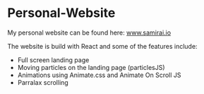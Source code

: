 # Personal-Website

My personal website can be found here:
www.samirai.io

The website is build with React and some of the features include:
 - Full screen landing page
 - Moving particles on the landing page (particlesJS)
 - Animations using Animate.css and Animate On Scroll JS
 - Parralax scrolling
